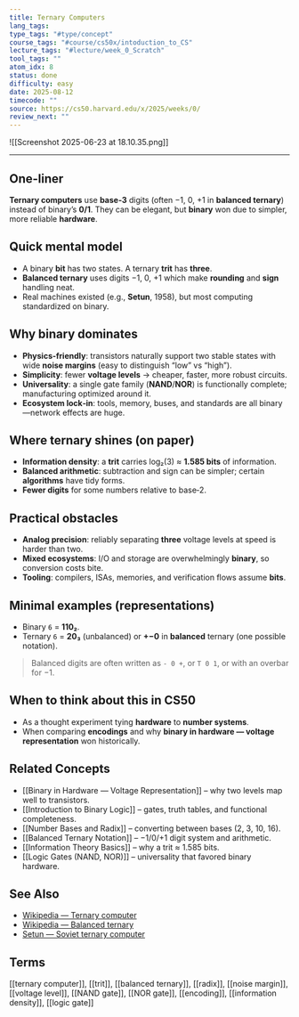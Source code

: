 ```yaml
---
title: Ternary Computers
lang_tags: 
type_tags: "#type/concept"
course_tags: "#course/cs50x/intoduction_to_CS"
lecture_tags: "#lecture/week_0_Scratch"
tool_tags: ""
atom_idx: 8
status: done
difficulty: easy
date: 2025-08-12
timecode: ""
source: https://cs50.harvard.edu/x/2025/weeks/0/
review_next: ""
---
```


![[Screenshot 2025-06-23 at 18.10.35.png]]

---

## **One-liner**

**Ternary computers** use **base‑3** digits (often −1, 0, +1 in **balanced ternary**) instead of binary’s **0/1**. They can be elegant, but **binary** won due to simpler, more reliable **hardware**.

## Quick mental model

- A binary **bit** has two states. A ternary **trit** has **three**.  
- **Balanced ternary** uses digits −1, 0, +1 which make **rounding** and **sign** handling neat.  
- Real machines existed (e.g., **Setun**, 1958), but most computing standardized on binary.

## Why binary dominates

- **Physics-friendly**: transistors naturally support two stable states with wide **noise margins** (easy to distinguish “low” vs “high”).  
- **Simplicity**: fewer **voltage levels** → cheaper, faster, more robust circuits.  
- **Universality**: a single gate family (**NAND**/**NOR**) is functionally complete; manufacturing optimized around it.  
- **Ecosystem lock‑in**: tools, memory, buses, and standards are all binary—network effects are huge.

## Where ternary shines (on paper)

- **Information density**: a **trit** carries log₂(3) ≈ **1.585 bits** of information.  
- **Balanced arithmetic**: subtraction and sign can be simpler; certain **algorithms** have tidy forms.  
- **Fewer digits** for some numbers relative to base‑2.

## Practical obstacles

- **Analog precision**: reliably separating **three** voltage levels at speed is harder than two.  
- **Mixed ecosystems**: I/O and storage are overwhelmingly **binary**, so conversion costs bite.  
- **Tooling**: compilers, ISAs, memories, and verification flows assume **bits**.

## Minimal examples (representations)

- Binary `6` = **110₂**.  
- Ternary `6` = **20₃** (unbalanced) or **+−0** in **balanced** ternary (one possible notation).

> Balanced digits are often written as `- 0 +`, or `T 0 1`, or with an overbar for −1.

## When to think about this in CS50

- As a thought experiment tying **hardware** to **number systems**.  
- When comparing **encodings** and why **binary in hardware — voltage representation** won historically.

## Related Concepts

- [[Binary in Hardware — Voltage Representation]] – why two levels map well to transistors.  
- [[Introduction to Binary Logic]] – gates, truth tables, and functional completeness.  
- [[Number Bases and Radix]] – converting between bases (2, 3, 10, 16).  
- [[Balanced Ternary Notation]] – −1/0/+1 digit system and arithmetic.  
- [[Information Theory Basics]] – why a trit ≈ 1.585 bits.  
- [[Logic Gates (NAND, NOR)]] – universality that favored binary hardware.

## See Also

- [Wikipedia — Ternary computer](https://en.wikipedia.org/wiki/Ternary_computer)  
- [Wikipedia — Balanced ternary](https://en.wikipedia.org/wiki/Balanced_ternary)  
- [Setun — Soviet ternary computer](https://en.wikipedia.org/wiki/Setun)

## Terms

[[ternary computer]], [[trit]], [[balanced ternary]], [[radix]], [[noise margin]], [[voltage level]], [[NAND gate]], [[NOR gate]], [[encoding]], [[information density]], [[logic gate]]
